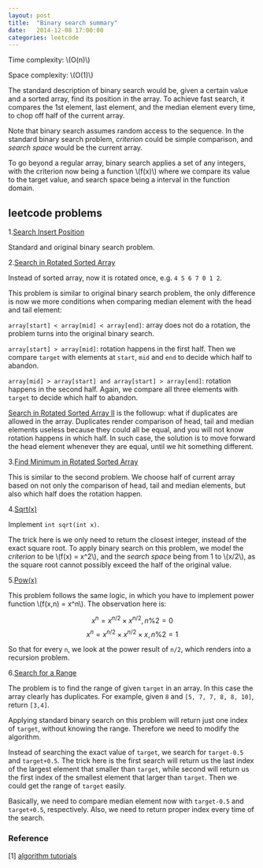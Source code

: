 ```yaml
---
layout: post
title:  "Binary search summary"
date:   2014-12-08 17:00:00
categories: leetcode
---
```


Time complexity: \\(O(n)\\)

Space complexity: \\(O(1)\\)

The standard description of binary search would be, given a certain value and a sorted array, find its position in the array. To achieve fast search, it compares the 1st element, last element, and the median element every time, to chop off half of the current array.

Note that binary search assumes random access to the sequence. In the standard binary search problem, _criterion_ could be simple comparison, and _search space_ would be the current array.

To go beyond a regular array, binary search applies a set of any integers, with the criterion now being a function \\(f(x)\\) where we compare its value to the target value, and search space being a interval in the function domain.

## leetcode problems

1.[Search Insert Position]()

Standard and original binary search problem.

2.[Search in Rotated Sorted Array](https://oj.leetcode.com/problems/search-in-rotated-sorted-array/)

Instead of sorted array, now it is rotated once, e.g. `4 5 6 7 0 1 2`.

This problem is similar to original binary search problem, the only difference is now we more conditions when comparing median element with the head and tail element:

`array[start] < array[mid] < array[end]`: array does not do a rotation, the problem turns into the original binary search.

`array[start] > array[mid]`: rotation happens in the first half. Then we compare `target` with elements at `start`, `mid` and `end` to decide which half to abandon.

`array[mid] > array[start] and array[start] > array[end]`: rotation happens in the second half. Again, we compare all three elements with `target` to decide which half to abandon.

[Search in Rotated Sorted Array II](https://oj.leetcode.com/problems/search-in-rotated-sorted-array-ii/) is the followup: what if duplicates are allowed in the array. Duplicates render comparison of head, tail and median elements useless because they could all be equal, and you will not know rotation happens in which half. In such case, the solution is to move forward the head element whenever they are equal, until we hit something different.

3.[Find Minimum in Rotated Sorted Array](https://oj.leetcode.com/problems/find-minimum-in-rotated-sorted-array/)

This is similar to the second problem. We choose half of current array based on not only the comparison of head, tail and median elements, but also which half does the rotation happen.

4.[Sqrt(x)](https://oj.leetcode.com/problems/sqrtx/)

Implement `int sqrt(int x)`.

The trick here is we only need to return the closest integer, instead of the exact square root. To apply binary search on this problem, we model the _criterion_ to be \\(f(x) = x^2\\), and the _search space_ being from 1 to \\(x/2\\), as the square root cannot possibly exceed the half of the original value.

5.[Pow(x)](https://oj.leetcode.com/problems/powx-n/) 

This problem follows the same logic, in which you have to implement power function \\(f(x,n) = x^n\\). The observation here is:

$$x^n = x^{n/2} \times x^{n/2}, n\%2=0$$
$$x^n = x^{n/2} \times x^{n/2} \times x, n\%2=1$$

So that for every `n`, we look at the power result of `n/2`, which renders into a recursion problem. 

6.[Search for a Range](https://oj.leetcode.com/problems/search-for-a-range/)

The problem is to find the range of given `target` in an array. In this case the array clearly has duplicates. For example, given `8` and `[5, 7, 7, 8, 8, 10]`, return `[3,4]`.

Applying standard binary search on this problem will return just one index of `target`, without knowing the range. Therefore we need to modify the algorithm.

Instead of searching the exact value of `target`, we search for `target-0.5` and `target+0.5`. The trick here is the first search will return us the last index of the largest element that smaller than `target`, while second will return us the first index of the smallest element that larger than `target`. Then we could get the range of `target` easily.

Basically, we need to compare median element now with `target-0.5` and `target+0.5`, respectively. Also, we need to return proper index every time of the search.


### Reference

\[1\] [algorithm tutorials](http://community.topcoder.com/tc?module=Static&d1=tutorials&d2=binarySearch)